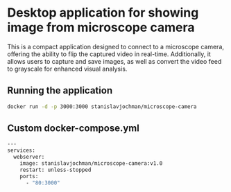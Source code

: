 # Desktop application for showing image from microscope camera

This is a compact application designed to connect to a microscope camera, offering the ability to flip the captured video in real-time. Additionally, it allows users to capture and save images, as well as convert the video feed to grayscale for enhanced visual analysis.

## Running the application

```bash
docker run -d -p 3000:3000 stanislavjochman/microscope-camera
```

## Custom docker-compose.yml

```dockerfile
---
services:
  webserver:
    image: stanislavjochman/microscope-camera:v1.0
    restart: unless-stopped
    ports:
      - "80:3000"
```
